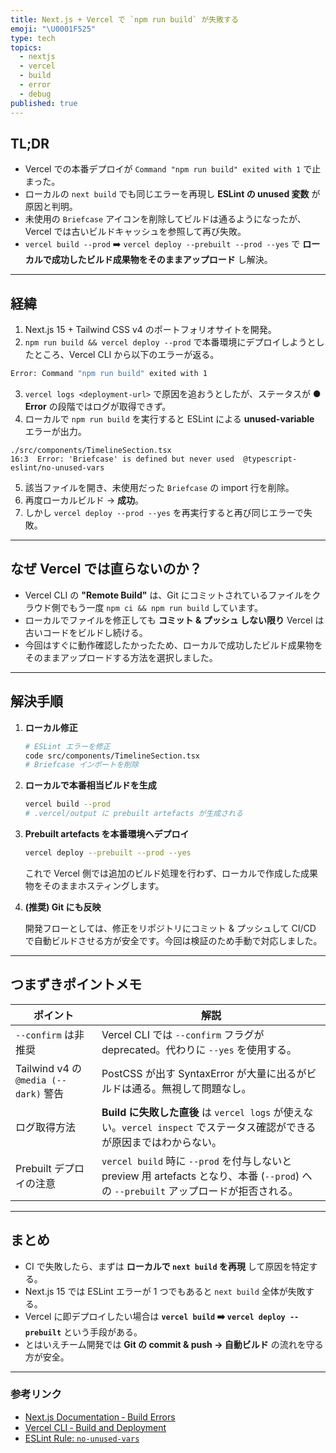 ```yaml
---
title: Next.js + Vercel で `npm run build` が失敗する
emoji: "\U0001F525"
type: tech
topics:
  - nextjs
  - vercel
  - build
  - error
  - debug
published: true
---
```


## TL;DR

* Vercel での本番デプロイが `Command "npm run build" exited with 1` で止まった。
* ローカルの `next build` でも同じエラーを再現し **ESLint の unused 変数** が原因と判明。
* 未使用の `Briefcase` アイコンを削除してビルドは通るようになったが、Vercel では古いビルドキャッシュを参照して再び失敗。
* `vercel build --prod` ➡️ `vercel deploy --prebuilt --prod --yes` で **ローカルで成功したビルド成果物をそのままアップロード** し解決。

---

## 経緯

1. Next.js 15 + Tailwind CSS v4 のポートフォリオサイトを開発。
2. `npm run build && vercel deploy --prod` で本番環境にデプロイしようとしたところ、Vercel CLI から以下のエラーが返る。

```bash
Error: Command "npm run build" exited with 1
```

3. `vercel logs <deployment-url>` で原因を追おうとしたが、ステータスが **● Error** の段階ではログが取得できず。
4. ローカルで `npm run build` を実行すると ESLint による **unused-variable** エラーが出力。

```text
./src/components/TimelineSection.tsx
16:3  Error: 'Briefcase' is defined but never used  @typescript-eslint/no-unused-vars
```

5. 該当ファイルを開き、未使用だった `Briefcase` の import 行を削除。
6. 再度ローカルビルド → **成功**。
7. しかし `vercel deploy --prod --yes` を再実行すると再び同じエラーで失敗。

---

## なぜ Vercel では直らないのか？

* Vercel CLI の **"Remote Build"** は、Git にコミットされているファイルをクラウド側でもう一度 `npm ci && npm run build` しています。
* ローカルでファイルを修正しても **コミット & プッシュ しない限り** Vercel は古いコードをビルドし続ける。
* 今回はすぐに動作確認したかったため、ローカルで成功したビルド成果物をそのままアップロードする方法を選択しました。

---

## 解決手順

1. **ローカル修正**

   ```bash
   # ESLint エラーを修正
   code src/components/TimelineSection.tsx
   # Briefcase インポートを削除
   ```

2. **ローカルで本番相当ビルドを生成**

   ```bash
   vercel build --prod
   # .vercel/output に prebuilt artefacts が生成される
   ```

3. **Prebuilt artefacts を本番環境へデプロイ**

   ```bash
   vercel deploy --prebuilt --prod --yes
   ```

   これで Vercel 側では追加のビルド処理を行わず、ローカルで作成した成果物をそのままホスティングします。

4. **(推奨) Git にも反映**

   開発フローとしては、修正をリポジトリにコミット & プッシュして CI/CD で自動ビルドさせる方が安全です。今回は検証のため手動で対応しました。

---

## つまずきポイントメモ

| ポイント | 解説 |
| --- | --- |
| `--confirm` は非推奨 | Vercel CLI では `--confirm` フラグが deprecated。代わりに `--yes` を使用する。|
| Tailwind v4 の `@media (--dark)` 警告 | PostCSS が出す SyntaxError が大量に出るがビルドは通る。無視して問題なし。|
| ログ取得方法 | **Build に失敗した直後** は `vercel logs` が使えない。`vercel inspect` でステータス確認ができるが原因まではわからない。|
| Prebuilt デプロイの注意 | `vercel build` 時に `--prod` を付与しないと preview 用 artefacts となり、本番 (`--prod`) への `--prebuilt` アップロードが拒否される。|

---

## まとめ

* CI で失敗したら、まずは **ローカルで `next build` を再現** して原因を特定する。
* Next.js 15 では ESLint エラーが 1 つでもあると `next build` 全体が失敗する。
* Vercel に即デプロイしたい場合は **`vercel build` ➡️ `vercel deploy --prebuilt`** という手段がある。
* とはいえチーム開発では **Git の commit & push → 自動ビルド** の流れを守る方が安全。

---

### 参考リンク

* [Next.js Documentation ‑ Build Errors](https://nextjs.org/docs/pages/build-errors)
* [Vercel CLI ‑ Build and Deployment](https://vercel.com/docs/cli)
* [ESLint Rule: `no-unused-vars`](https://eslint.org/docs/latest/rules/no-unused-vars) 

